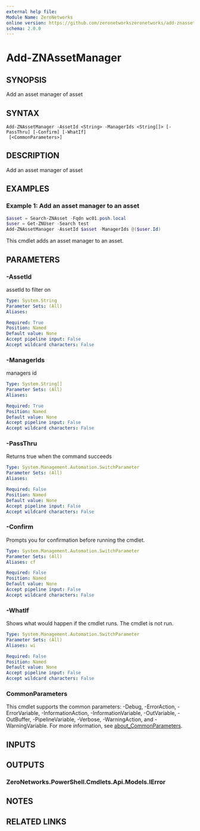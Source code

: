 ```yaml
---
external help file:
Module Name: ZeroNetworks
online version: https://github.com/zeronetworkszeronetworks/add-znassetmanager
schema: 2.0.0
---
```


# Add-ZNAssetManager

## SYNOPSIS
Add an asset manager of asset

## SYNTAX

```
Add-ZNAssetManager -AssetId <String> -ManagerIds <String[]> [-PassThru] [-Confirm] [-WhatIf]
 [<CommonParameters>]
```

## DESCRIPTION
Add an asset manager of asset

## EXAMPLES

### Example 1: Add an asset manager to an asset
```powershell
$asset = Search-ZNAsset -Fqdn wc01.posh.local
$user = Get-ZNUser -Search test
Add-ZNAssetManager -AssetId $asset -ManagerIds @($user.Id)
```

This cmdlet adds an asset manager to an asset.

## PARAMETERS

### -AssetId
assetId to filter on

```yaml
Type: System.String
Parameter Sets: (All)
Aliases:

Required: True
Position: Named
Default value: None
Accept pipeline input: False
Accept wildcard characters: False
```

### -ManagerIds
managers id

```yaml
Type: System.String[]
Parameter Sets: (All)
Aliases:

Required: True
Position: Named
Default value: None
Accept pipeline input: False
Accept wildcard characters: False
```

### -PassThru
Returns true when the command succeeds

```yaml
Type: System.Management.Automation.SwitchParameter
Parameter Sets: (All)
Aliases:

Required: False
Position: Named
Default value: None
Accept pipeline input: False
Accept wildcard characters: False
```

### -Confirm
Prompts you for confirmation before running the cmdlet.

```yaml
Type: System.Management.Automation.SwitchParameter
Parameter Sets: (All)
Aliases: cf

Required: False
Position: Named
Default value: None
Accept pipeline input: False
Accept wildcard characters: False
```

### -WhatIf
Shows what would happen if the cmdlet runs.
The cmdlet is not run.

```yaml
Type: System.Management.Automation.SwitchParameter
Parameter Sets: (All)
Aliases: wi

Required: False
Position: Named
Default value: None
Accept pipeline input: False
Accept wildcard characters: False
```

### CommonParameters
This cmdlet supports the common parameters: -Debug, -ErrorAction, -ErrorVariable, -InformationAction, -InformationVariable, -OutVariable, -OutBuffer, -PipelineVariable, -Verbose, -WarningAction, and -WarningVariable. For more information, see [about_CommonParameters](http://go.microsoft.com/fwlink/?LinkID=113216).

## INPUTS

## OUTPUTS

### ZeroNetworks.PowerShell.Cmdlets.Api.Models.IError

## NOTES

## RELATED LINKS

